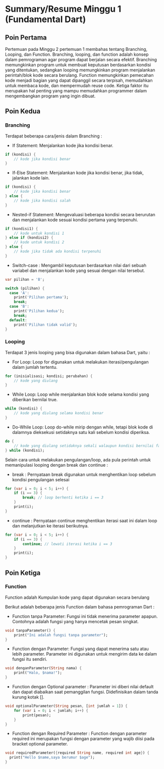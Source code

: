 # Summary/Resume Minggu 1 (Fundamental Dart)

## Poin Pertama

Pertemuan pada Minggu 2 pertemuan 1 membahas tentang Branching, Looping, dan Function. Branching, looping, dan function adalah konsep dalam pemrograman agar program dapat berjalan secara efektif. Branching memungkinkan program untuk membuat keputusan berdasarkan kondisi yang ditentukan, sedangkan looping memungkinkan program menjalankan perintah/blok kode secara berulang. Function memungkinkan pemecahan kode menjadi bagian yang dapat dipanggil secara terpisah, memudahkan untuk membaca kode, dan mempermudah reuse code. Ketiga faktor itu merupakan hal penting yang mampu memudahkan programmer dalam mengembangkan program yang ingin dibuat.

## Poin Kedua

### Branching

Terdapat beberapa cara/jenis dalam Branching :

- If Statement: Menjalankan kode jika kondisi benar.

```dart
if (kondisi) {
    // kode jika kondisi benar
}
```

- If-Else Statement: Menjalankan kode jika kondisi benar, jika tidak, jalankan kode lain.

```dart
if (kondisi) {
    // kode jika kondisi benar
} else {
    // kode jika kondisi salah
}
```

- Nested-if Statement: Mengevaluasi beberapa kondisi secara berurutan dan menjalankan kode sesuai kondisi pertama yang terpenuhi.

```dart
if (kondisi1) {
    // kode untuk kondisi 1
} else if (kondisi2) {
    // kode untuk kondisi 2
} else {
    // kode jika tidak ada kondisi terpenuhi
}
```

- Switch-case : Mengambil keputusan berdasarkan nilai dari sebuah variabel dan menjalankan kode yang sesuai dengan nilai tersebut.

```dart
var pilihan = 'B';

switch (pilihan) {
  case 'A':
    print('Pilihan pertama');
    break;
  case 'B':
    print('Pilihan kedua');
    break;
  default:
    print('Pilihan tidak valid');
}
```

### Looping

Terdapat 3 jenis looping yang bisa digunakan dalam bahasa Dart, yaitu :

- For Loop:
Loop for digunakan untuk melakukan iterasi/pengulangan dalam jumlah tertentu.

```dart
for (inisialisasi; kondisi; perubahan) {
    // kode yang diulang
}
```

- While Loop:
Loop while menjalankan blok kode selama kondisi yang diberikan bernilai true.

```dart
while (kondisi) {
    // kode yang diulang selama kondisi benar
}
```

- Do-While Loop:
Loop do-while mirip dengan while, tetapi blok kode di dalamnya dieksekusi setidaknya satu kali sebelum kondisi diperiksa.

```dart
do {
    // kode yang diulang setidaknya sekali walaupun kondisi bernilai false
} while (kondisi);
```

Selain cara untuk melakukan pengulangan/loop, ada pula perintah untuk memanipulasi looping dengan break dan continue :

- break : Pernyataan break digunakan untuk menghentikan loop sebelum kondisi pengulangan selesai

```dart
for (var i = 0; i < 5; i++) {
    if (i == 3) {
        break; // loop berhenti ketika i == 3
    }
    print(i);
}
```

- continue : Pernyataan continue menghentikan iterasi saat ini dalam loop dan melanjutkan ke iterasi berikutnya.

```dart
for (var i = 0; i < 5; i++) {
    if (i == 3) {
        continue; // lewati iterasi ketika i == 3
    }
    print(i);
}
```

## Poin Ketiga

### Function

Function adalah Kumpulan kode yang dapat digunakan secara berulang

Berikut adalah beberapa jenis Function dalam bahasa pemrograman Dart :

- Function tanpa Parameter: Fungsi ini tidak menerima parameter apapun. Contohnya adalah fungsi yang hanya mencetak pesan singkat.

```dart
void tanpaParameter() {
    print("Ini adalah fungsi tanpa parameter");
}

```

- Function dengan Parameter: Fungsi yang dapat menerima satu atau lebih parameter. Parameter ini digunakan untuk mengirim data ke dalam fungsi itu sendiri.

```dart
void denganParameter(String nama) {
    print("Halo, $nama!");
}
```

- Function dengan Optional parameter : Parameter ini diberi nilai default dan dapat diabaikan saat pemanggilan fungsi. Didefinisikan dalam tanda kurung kotak [].

```dart
void optionalParameter(String pesan, [int jumlah = 1]) {
    for (var i = 0; i < jumlah; i++) {
        print(pesan);
    }
}
```

- Function dengan Required Parameter : Function dengan parameter required ini merupakan fungsi dengan parameter yang wajib diisi pada bracket optional parameter.

```dart
void requiredParameter({required String name, required int age}) {
  print("Hello $name,saya berumur $age");
}
```

